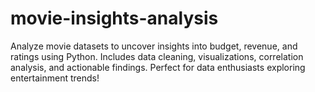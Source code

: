 # movie-insights-analysis
Analyze movie datasets to uncover insights into budget, revenue, and ratings using Python. Includes data cleaning, visualizations, correlation analysis, and actionable findings. Perfect for data enthusiasts exploring entertainment trends!
